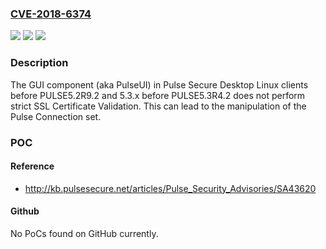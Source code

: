 ### [CVE-2018-6374](https://cve.mitre.org/cgi-bin/cvename.cgi?name=CVE-2018-6374)
![](https://img.shields.io/static/v1?label=Product&message=n%2Fa&color=blue)
![](https://img.shields.io/static/v1?label=Version&message=n%2Fa&color=blue)
![](https://img.shields.io/static/v1?label=Vulnerability&message=n%2Fa&color=brighgreen)

### Description

The GUI component (aka PulseUI) in Pulse Secure Desktop Linux clients before PULSE5.2R9.2 and 5.3.x before PULSE5.3R4.2 does not perform strict SSL Certificate Validation. This can lead to the manipulation of the Pulse Connection set.

### POC

#### Reference
- http://kb.pulsesecure.net/articles/Pulse_Security_Advisories/SA43620

#### Github
No PoCs found on GitHub currently.

